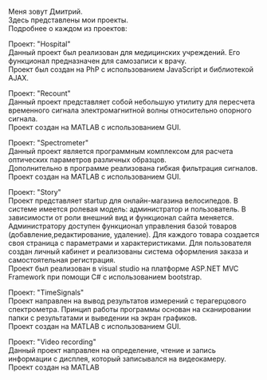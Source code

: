 Меня зовут Дмитрий.	    
Здесь представлены мои проекты.	    
Подробнее о каждом из проектов:   

Проект: "Hospital"  
Данный проект был реализован для медицинских учреждений. Его функционал предназначен для самозаписи к врачу.                                                    
Проект был создан на PhP с использованием JavaScript и библиотекой AJAX.

Проект: "Recount"                                                                                                     
Данный проект представляет собой небольшую утилиту для пересчета временного сигнала электромагнитной волны относительно опорного сигнала.                                 
Проект создан на MATLAB с использованием GUI.

Проект: "Spectrometer"                                              
Данный проект является программным комплексом для расчета оптических параметров различных образцов.                                                                       
Дополнительно в программе реализована гибкая фильтрация сигналов.                                                                           
Проект создан на MATLAB с использованием GUI.

Проект: "Story"   
Проект представляет startup для онлайн-магазина велосипедов. В системе имеется ролевая модель: администратор и пользователь. В зависимости от роли внешний вид и функционал сайта меняется.  Администратору доступен функционал управления базой товаров (добавление,редактирование, удаление). Для каждого товара создается своя страница с параметрами и характеристиками. Для пользователя создан личный кабинет и реализованы система оформления заказа и самостоятельная регистрация.      
Проект был реализован в visual studio на платформе ASP.NET MVC Framework при помощи C# с использованием bootstrap.

Проект: "TimeSignals"   
Проект направлен на вывод результатов измерений с терагерцового спектрометра. Принцип работы программы основан на сканировании папки с результатами и выведении на экран графиков.                                                                                                            
Проект создан на MATLAB с использованием GUI.

Проект: "Video recording"   
Данный проект направлен на определение, чтение и запись информации с дисплея, который записывался на видеокамеру.                                                         
Проект создан на MATLAB 
